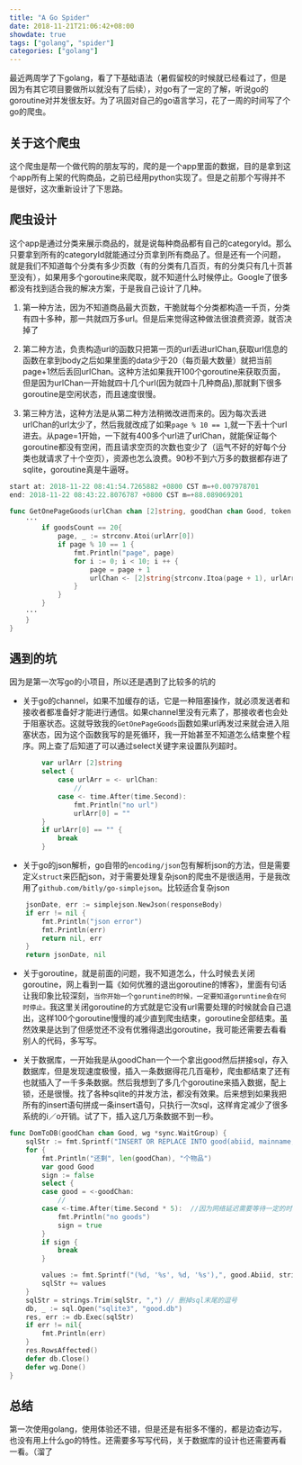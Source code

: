 ```yaml
---
title: "A Go Spider"
date: 2018-11-21T21:06:42+08:00
showdate: true
tags: ["golang", "spider"]
categories: ["golang"]
---
```


最近两周学了下golang，看了下基础语法（暑假留校的时候就已经看过了，但是因为有其它项目要做所以就没有了后续），对go有了一定的了解，听说go的goroutine对并发很友好。为了巩固对自己的go语言学习，花了一周的时间写了个go的爬虫。

## 关于这个爬虫

这个爬虫是帮一个做代购的朋友写的，爬的是一个app里面的数据，目的是拿到这个app所有上架的代购商品，之前已经用python实现了。但是之前那个写得并不是很好，这次重新设计了下思路。

## 爬虫设计

这个app是通过分类来展示商品的，就是说每种商品都有自己的categoryId。那么只要拿到所有的categoryId就能通过分页拿到所有商品了。但是还有一个问题，就是我们不知道每个分类有多少页数（有的分类有几百页，有的分类只有几十页甚至没有），如果用多个goroutine来爬取，就不知道什么时候停止。Google了很多都没有找到适合我的解决方案，于是我自己设计了几种。

1. 第一种方法，因为不知道商品最大页数，干脆就每个分类都构造一千页，分类有四十多种，那一共就四万多url。但是后来觉得这种做法很浪费资源，就否决掉了

2. 第二种方法，负责构造url的函数只把第一页的url丢进urlChan,获取url信息的函数在拿到body之后如果里面的data少于20（每页最大数量）就把当前page+1然后丢回urlChan。这种方法如果我开100个goroutine来获取页面，但是因为urlChan一开始就四十几个url(因为就四十几种商品),那就剩下很多goroutine是空闲状态，而且速度很慢。

3. 第三种方法，这种方法是从第二种方法稍微改进而来的。因为每次丢进urlChan的url太少了，然后我就改成了如果`page % 10 == 1`,就一下丢十个url进去。从page=1开始，一下就有400多个url进了urlChan，就能保证每个goroutine都没有空闲，而且请求空页的次数也变少了（运气不好的好每个分类也就请求了十个空页），资源也怎么浪费。90秒不到六万多的数据都存进了sqlite，goroutine真是牛逼呀。

```js
start at: 2018-11-22 08:41:54.7265882 +0800 CST m=+0.007978701
end: 2018-11-22 08:43:22.8076787 +0800 CST m=+88.089069201
```

```go
func GetOnePageGoods(urlChan chan [2]string, goodChan chan Good, token string, wg *sync.WaitGroup) {
    ···
		if goodsCount == 20{
			page, _ := strconv.Atoi(urlArr[0])
			if page % 10 == 1 {
				fmt.Println("page", page)
			    for i := 0; i < 10; i ++ {
			    	page = page + 1
					urlChan <- [2]string{strconv.Itoa(page + 1), urlArr[1]}
				}
			}
        }
    ···
	}
}
```

## 遇到的坑

因为是第一次写go的小项目，所以还是遇到了比较多的坑的

* 关于go的channel，如果不加缓存的话，它是一种阻塞操作，就必须发送者和接收者都准备好才能进行通信。如果channel里没有元素了，那接收者也会处于阻塞状态。这就导致我的`GetOnePageGoods`函数如果url再发过来就会进入阻塞状态，因为这个函数我写的是死循环，我一开始甚至不知道怎么结束整个程序。网上查了后知道了可以通过select关键字来设置队列超时。

```go
		var urlArr [2]string
		select {
		    case urlArr = <- urlChan:
		    	//
		    case <- time.After(time.Second):
		    	fmt.Println("no url")
		        urlArr[0] = ""
		}
		if urlArr[0] == "" {
			break
		}
```

* 关于go的json解析，go自带的`encoding/json`包有解析json的方法，但是需要定义`struct`来匹配json，对于需要处理复杂json的爬虫不是很适用，于是我改用了`github.com/bitly/go-simplejson`。比较适合复杂json

```go
	jsonDate, err := simplejson.NewJson(responseBody)
	if err != nil {
		fmt.Println("json error")
		fmt.Println(err)
		return nil, err
	}
	return jsonDate, nil
```

* 关于goroutine，就是前面的问题，我不知道怎么，什么时候去关闭goroutine，网上看到一篇《如何优雅的退出goroutine的博客》，里面有句话让我印象比较深刻，`当你开始一个goruntine的时候，一定要知道goruntine会在何时停止。`我这里关闭goroutine的方式就是它没有url需要处理的时候就会自己退出，这样100个goroutine慢慢的减少直到爬虫结束，goroutine全部结束。虽然效果是达到了但感觉还不没有优雅得退出goroutine，我可能还需要去看看别人的代码，多写写。

* 关于数据库，一开始我是从goodChan一个一个拿出good然后拼接sql，存入数据库，但是发现速度极慢，插入一条数据得花几百毫秒，爬虫都结束了还有也就插入了一千多条数据。然后我想到了多几个goroutine来插入数据，配上锁，还是很慢。找了各种sqlite的并发方法，都没有效果。后来想到如果我把所有的insert语句拼成一条insert语句，只执行一次sql，这样肯定减少了很多系统的i／o开销。试了下，插入这几万条数据不到一秒。

```go
func DomToDB(goodChan chan Good, wg *sync.WaitGroup) {
	sqlStr := fmt.Sprintf("INSERT OR REPLACE INTO good(abiid, mainname, price, stock) values")
	for {
		fmt.Println("还剩", len(goodChan), "个物品")
		var good Good
		sign := false
		select {
		case good = <-goodChan:
			//
		case <-time.After(time.Second * 5):  //因为网络延迟需要等待一定的时间才能确定是没有商品了
			fmt.Println("no goods")
			sign = true
		}
		if sign {
			break
		}

		values := fmt.Sprintf("(%d, '%s', %d, '%s'),", good.Abiid, strings.Replace(good.Mainname, "'", "\"", -1), good.Price, good.Stock)
		sqlStr += values
	}
	sqlStr = strings.Trim(sqlStr, ",") // 删掉sql末尾的逗号
	db, _ := sql.Open("sqlite3", "good.db")
	res, err := db.Exec(sqlStr)
	if err != nil{
		fmt.Println(err)
	}
	res.RowsAffected()
	defer db.Close()
	defer wg.Done()
}
```

## 总结

第一次使用golang，使用体验还不错，但是还是有挺多不懂的，都是边查边写，也没有用上什么go的特性。还需要多写写代码，关于数据库的设计也还需要再看一看。（溜了
